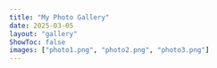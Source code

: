 ```yaml
---
title: "My Photo Gallery"
date: 2025-03-05
layout: "gallery"
ShowToc: false
images: ["photo1.png", "photo2.png", "photo3.png"]
---
```

